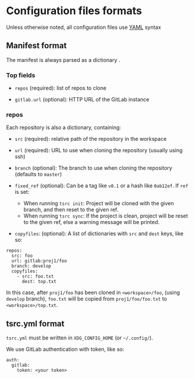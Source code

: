 # Configuration files formats

Unless otherwise noted, all configuration files use [YAML](http://www.yaml.org/)
syntax

## Manifest format

The manifest is always parsed as a dictionary .

### Top fields


* `repos` (required): list of repos to clone

* `gitlab.url` (optional): HTTP URL of the GitLab instance

### repos

Each repository is also a dictionary, containing:

* `src` (required): relative path of the repository in the workspace
* `url` (required): URL to use when cloning the repository (usually using ssh)
* `branch` (optional): The branch to use when cloning the repository (defaults
  to `master`)
* `fixed_ref` (optional): Can be a tag like `v0.1` or a hash like `0ab12ef`.
   If `ref` is set:

    *  When running `tsrc init`: Project will be cloned with the given branch, and then reset to
        the given ref.
    *  When running `tsrc sync`: If the project is clean, project will be reset
        to the given ref, else a warning message will be printed.

* `copyfiles`: (optional): A list of dictionaries with `src` and `dest` keys, like so:


```
repos:
  src: foo
  url: gitlab:proj1/foo
  branch: develop
  copyfiles:
    - src: foo.txt
      dest: top.txt
```

In this case, after `proj1/foo` has been cloned in `<workspace>/foo`,
(using `develop` branch), `foo.txt` will be copied from `proj1/foo/foo.txt` to
`<workspace>/top.txt`.

## tsrc.yml format

`tsrc.yml` must be written in `XDG_CONFIG_HOME` (or `~/.config/`).

We use GitLab authentication with token, like so:

```
auth:
  gitlab:
    token: <your token>
```
